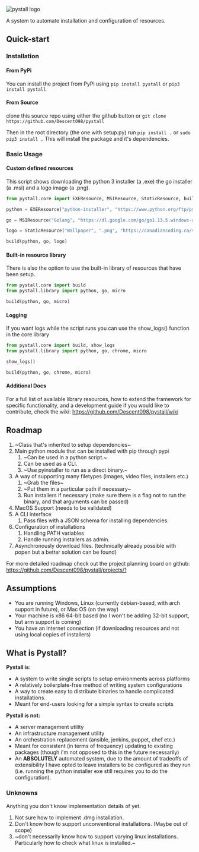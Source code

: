 ![pystall logo](https://raw.githubusercontent.com/Descent098/pystall/master/pystall-logo.png)



A system to automate installation and configuration of resources.



## Quick-start

### Installation



#### From PyPi

You can install the project from PyPi using ```pip install pystall``` or ```pip3 install pystall```



#### From Source

clone this source repo using either the github button or ```git clone https://github.com/Descent098/pystall```

Then in the root directory (the one with setup.py) run ```pip install .``` or ```sudo pip3 install .``` This will install the package and it's dependencies.



### Basic Usage

#### Custom defined resources

This script shows downloading the python 3 installer (a .exe) the go installer (a .msi) and a logo image (a .png).

```python
from pystall.core import EXEResource, MSIResource, StaticResource, build

python = EXEResource("python-installer", "https://www.python.org/ftp/python/3.8.1/python-3.8.1.exe")

go = MSIResource("Golang", "https://dl.google.com/go/go1.13.5.windows-amd64.msi")

logo = StaticResource("Wallpaper", ".png", "https://canadiancoding.ca/static/img/post-banners/python-post-banner.9bf19b390832.png")

build(python, go, logo)
```



#### Built-in resource library

There is also the option to use the built-in library of resources that have been setup.

```python
from pystall.core import build
from pystall.library import python, go, micro

build(python, go, micro)
```



#### Logging

If you want logs while the script runs you can use the show_logs() function in the core library

```python
from pystall.core import build, show_logs
from pystall.library import python, go, chrome, micro

show_logs()

build(python, go, chrome, micro)
```



#### Additional Docs

For a full list of available library resources, how to extend the framework for specific functionality, and a development guide if you would like to contribute,  check the wiki: https://github.com/Descent098/pystall/wiki



## Roadmap


1. ~Class that's inherited to setup dependencies~
2. Main python module that can be installed with pip through pypi
    1. ~Can be used in a python script.~
    2. Can be used as a CLI. 
    3. ~Use pyinstaller to run as a direct binary.~
3. A way of supporting many filetypes (images, video files, installers etc.)
    1. ~Grab the files~
    2. ~Put them in a particular path if necessary~
    3. Run installers if necessary (make sure there is a flag not to run the binary, and that arguments can be passed)
4. MacOS Support (needs to be validated)
5. A CLI interface
    1. Pass files with a JSON schema for installing dependencies.
6. Configuration of installations
    1. Handling PATH variables
    2. Handle running installers as admin.
7. Asynchronously download files. (technically already possible with popen but a better solution can be found)



For more detailed roadmap check out the project planning board on github: https://github.com/Descent098/pystall/projects/1



## Assumptions

- You are running Windows, Linux (currently debian-based, with arch support in future), or Mac OS (on the way)
- Your machine is x86 64-bit based (no I won't be adding 32-bit support, but arm support is coming)
- You have an internet connection (if downloading resources and not using local copies of installers)



## What is Pystall?

**Pystall is:**

- A system to write single scripts to setup environments across platforms
- A relatively boilerplate-free method of writing system configurations
- A way to create easy to distribute binaries to handle complicated installations.
- Meant for end-users looking for a simple syntax to create scripts



**Pystall is not:**

- A server management utility
- An infrastructure management utility
- An orchestration replacement (ansible, jenkins, puppet, chef etc.)
- Meant for consistent (in terms of frequency) updating to existing packages (though i'm not opposed to this in the future necessarily)
- An **ABSOLUTELY** automated system, due to the amount of tradeoffs of extensibility I have opted to leave installers to be configured as they run (i.e. running the python installer exe still requires you to do the configuration).



### Unknowns

Anything you don't know implementation details of yet.

1. Not sure how to implement .dmg installation.
2. Don't know how to support unconventional installations. (Maybe out of scope)
3. ~don't necessarily know how to support varying linux installations. Particularly how to check what linux is installed.~
